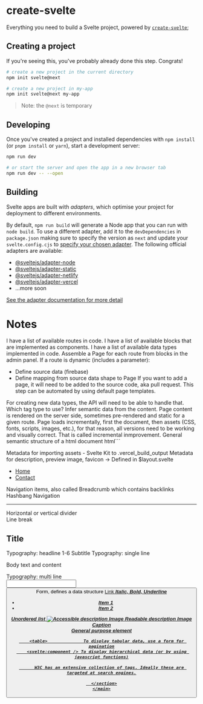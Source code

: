 # create-svelte

Everything you need to build a Svelte project, powered by [`create-svelte`](https://github.com/sveltejs/kit/tree/master/packages/create-svelte);

## Creating a project

If you're seeing this, you've probably already done this step. Congrats!

```bash
# create a new project in the current directory
npm init svelte@next

# create a new project in my-app
npm init svelte@next my-app
```

> Note: the `@next` is temporary

## Developing

Once you've created a project and installed dependencies with `npm install` (or `pnpm install` or `yarn`), start a development server:

```bash
npm run dev

# or start the server and open the app in a new browser tab
npm run dev -- --open
```

## Building

Svelte apps are built with _adapters_, which optimise your project for deployment to different environments.

By default, `npm run build` will generate a Node app that you can run with `node build`. To use a different adapter, add it to the `devDependencies` in `package.json` making sure to specify the version as `next` and update your `svelte.config.cjs` to [specify your chosen adapter](https://kit.svelte.dev/docs#configuration-adapter). The following official adapters are available:

- [@sveltejs/adapter-node](https://github.com/sveltejs/kit/tree/master/packages/adapter-node)
- [@sveltejs/adapter-static](https://github.com/sveltejs/kit/tree/master/packages/adapter-static)
- [@sveltejs/adapter-netlify](https://github.com/sveltejs/kit/tree/master/packages/adapter-netlify)
- [@sveltejs/adapter-vercel](https://github.com/sveltejs/kit/tree/master/packages/adapter-vercel)
- ...more soon

[See the adapter documentation for more detail](https://kit.svelte.dev/docs#adapters)

# Notes
I have a list of available routes in code.
I have a list of available blocks that are implemented as components.
I have a list of available data types implemented in code.
Assemble a Page for each route from blocks in the admin panel.
If a route is dynamic (includes a parameter):
- Define source data (firebase)
- Define mapping from source data shape to Page
If you want to add a page, it will need to be added to the source code, aka pull request. 
This step can be automated by using default page templates.

For creating new data types, the API will need to be able to handle that.
Which tag type to use? Infer semantic data from the content.
Page content is rendered on the server side, 
sometimes pre-rendered and static for a given route.
Page loads incrementally, first the document, then assets (CSS, fonts, scripts, images, etc.), 
for that reason, all versions need to be working and visually correct.
That is called incremental inmprovement.
General semantic structure of a html document
html```
<html>
  <head>
    <title>Title</title>
    Metadata for importing assets - Svelte Kit to .vercel_build_output
    Metadata for description, preview image, favicon
      -> Defined in $layout.svelte
  </head>
  <body>
    <main>
      <nav>
        <ul>
          <li><a href="/">Home</a></li>
          <li><a href="/contact">Contact</a></li>
        </ul>
      </nav>                             Navigation items, also called Breadcrumb which contains backlinks
      <section id="section-1">           Hashbang Navigation
        <hr />                           Horizontal or vertical divider
        <br />                           Line break
        <h1>Title</h1>                   Typography: headline 1-6
        <span>Subtitle</span>            Typography: single line
        <p>Body text and content</p>     Typography: multi line
        <form>
          <input type="email" name="email"/> 
          <button type="submit">
        </form>                          Form, defines a data structure
        <a href="/img-1.png">           Link
        <i> <b> <u>                      Italic, Bold, Underline
        <ul>
          <li>Item 1</li>
          <li>Item 2</li>
        </ul>                               Unordered list
        <img 
          id="img-1"
          alt="Accessible description"
          src="/img-1.png" />               Image
        <label>Readable description</label> Image Caption
        <div>                             General purpose element
        
        <table>              To display tabular data, use a form for pagination
        <svelte:component /> To display hierarchical data (or by using javascript functions)

          W3C has an extensive collection of tags. Ideally these are targeted at search engines.

      </section>
    </main>
  </body>
</html>
